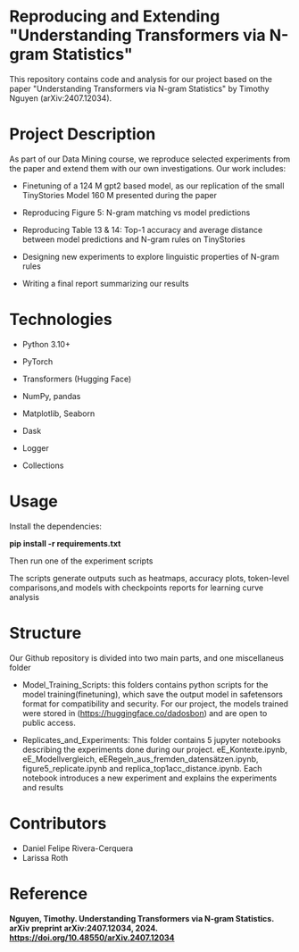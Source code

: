 # Reproducing and Extending "Understanding Transformers via N-gram Statistics"
This repository contains code and analysis for our project based on the paper
"Understanding Transformers via N-gram Statistics" by Timothy Nguyen
(arXiv:2407.12034).

# Project Description
As part of our Data Mining course, we reproduce selected experiments from the paper and extend them with our own investigations. Our work includes:

- Finetuning of a 124 M gpt2 based model, as our replication of the small TinyStories Model 160 M presented during the paper

- Reproducing Figure 5: N-gram matching vs model predictions

- Reproducing Table 13 & 14: Top-1 accuracy and average distance between model predictions and N-gram rules on TinyStories
  
- Designing new experiments to explore linguistic properties of N-gram rules

- Writing a final report summarizing our results



# Technologies
* Python 3.10+

* PyTorch

* Transformers (Hugging Face)

* NumPy, pandas

* Matplotlib, Seaborn

* Dask 

* Logger

* Collections

# Usage
Install the dependencies:

**pip install -r requirements.txt**

Then run one of the experiment scripts

The scripts generate outputs such as heatmaps, accuracy plots, token-level comparisons,and models with checkpoints reports for learning curve analysis

# Structure
Our Github repository is divided into two main parts, and one miscellaneus folder

- Model_Training_Scripts: this folders contains python scripts for the model training(finetuning), which save the output model in safetensors format for compatibility and security. For our project, the models trained were stored in (https://huggingface.co/dadosbon) and are open to public access.

- Replicates_and_Experiments: This folder contains 5 jupyter notebooks describing the experiments done during our project. eE_Kontexte.ipynb, eE_Modellvergleich, eERegeln_aus_fremden_datensätzen.ipynb, figure5_replicate.ipynb and replica_top1acc_distance.ipynb. Each notebook introduces a new experiment and explains the experiments and results


# Contributors
* Daniel Felipe Rivera-Cerquera
* Larissa Roth

# Reference
**Nguyen, Timothy. Understanding Transformers via N-gram Statistics. arXiv preprint arXiv:2407.12034, 2024.
https://doi.org/10.48550/arXiv.2407.12034**
